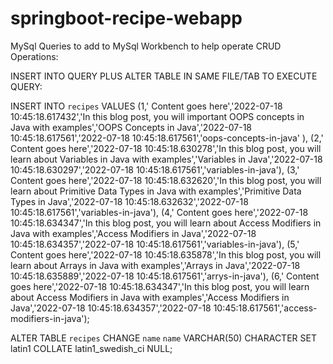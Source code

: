 # springboot-recipe-webapp



MySql Queries to add to MySql Workbench to help operate CRUD Operations:

INSERT INTO QUERY PLUS ALTER TABLE IN SAME FILE/TAB TO EXECUTE QUERY: 

INSERT INTO `recipes` VALUES 
(1,' Content goes here','2022-07-18 10:45:18.617432','In this blog post, you will important OOPS concepts in Java with examples','OOPS Concepts in Java','2022-07-18 10:45:18.617561','2022-07-18 10:45:18.617561','oops-concepts-in-java' ),
(2,' Content goes here','2022-07-18 10:45:18.630278','In this blog post, you will learn about Variables in Java with examples','Variables in Java','2022-07-18 10:45:18.630297','2022-07-18 10:45:18.617561','variables-in-java'),
(3,' Content goes here','2022-07-18 10:45:18.632620','In this blog post, you will learn about Primitive Data Types in Java with examples','Primitive Data Types in Java','2022-07-18 10:45:18.632632','2022-07-18 10:45:18.617561','variables-in-java'),
(4,' Content goes here','2022-07-18 10:45:18.634347','In this blog post, you will learn about Access Modifiers in Java with examples','Access Modifiers in Java','2022-07-18 10:45:18.634357','2022-07-18 10:45:18.617561','variables-in-java'),
(5,' Content goes here','2022-07-18 10:45:18.635878','In this blog post, you will learn about Arrays in Java with examples','Arrays in Java','2022-07-18 10:45:18.635889','2022-07-18 10:45:18.617561','arrys-in-java'),
(6,' Content goes here','2022-07-18 10:45:18.634347','In this blog post, you will learn about Access Modifiers in Java with examples','Access Modifiers in Java','2022-07-18 10:45:18.634357','2022-07-18 10:45:18.617561','access-modifiers-in-java');


ALTER TABLE `recipes` 
CHANGE `name` `name` VARCHAR(50) CHARACTER 
SET latin1 COLLATE latin1_swedish_ci NULL;





